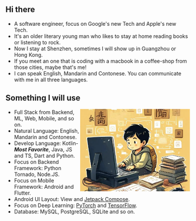## Hi there
- A software engineer, focus on Google's new Tech and Apple's new Tech.
- It's an older literary young man who likes to stay at home reading books or listening to rock.
- Now I stay at Shenzhen, sometimes I will show up in Guangzhou or Hong Kong.
- If you meet an one that is coding with a macbook in a coffee-shop from those cities, maybe that's me!
- I can speak English, Mandarin and Contonese. You can communicate with me in all three languages.

## Something I will use
<img align="right" style="width: 300px; height: 225px; object-fit: cover;" alt="JPG" src="code-boy.jpg" />

- Full Stack from Backend, ML, Web, Mobile, and so on.
- Natural Language: English, Mandarin and Contonese.
- Develop Language: Kotlin-***Most Favorite***, Java, JS and TS, Dart and Python.
- Focus on Backend Framework: Python Tornado, Node.JS.
- Focus on Mobile Framework: Android and Flutter.
- Android UI Layout: View and [Jetpack Compose](https://developer.android.com/develop/ui/compose).
- Focus on Deep Learning: [PyTorch](https://pytorch.org) and [TensorFlow](https://www.tensorflow.org/).
- Database: MySQL, PostgreSQL, SQLite and so on.
